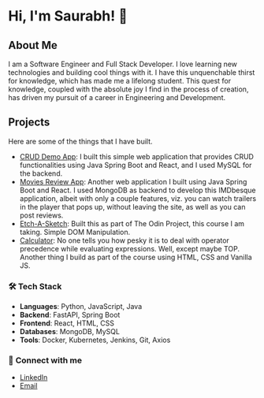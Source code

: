 # Hi, I'm Saurabh! 👋

## About Me
I am a Software Engineer and Full Stack Developer. I love learning new technologies and building cool things with it. I have this unquenchable thirst for knowledge, which has made me a lifelong student. This quest for knowledge, coupled with the absolute joy I find in the process of creation, has driven my pursuit of a career in Engineering and Development. 

## Projects
Here are some of the things that I have built.
- [CRUD Demo App](https://www.github.com/saurxbh/crud-demo): I built this simple web application that provides CRUD functionalities using Java Spring Boot and React, and I used MySQL for the backend.
- [Movies Review App](https://www.github.com/saurxbh/movies-review): Another web application I built using Java Spring Boot and React. I used MongoDB as backend to develop this IMDbesque application, albeit with only a couple features, viz. you can watch trailers in the player that pops up, without leaving the site, as well as you can post reviews.
- [Etch-A-Sketch](https://www.github.com/saurxbh/etch-a-sketch): Built this as part of The Odin Project, this course I am taking. Simple DOM Manipulation.
- [Calculator](https://www.github.com/saurxbh/calculator): No one tells you how pesky it is to deal with operator precedence while evaluating expressions. Well, except maybe TOP. Another thing I build as part of the course using HTML, CSS and Vanilla JS.

### 🛠️ **Tech Stack**  
- **Languages**: Python, JavaScript, Java  
- **Backend**: FastAPI, Spring Boot  
- **Frontend**: React, HTML, CSS  
- **Databases**: MongoDB, MySQL  
- **Tools**: Docker, Kubernetes, Jenkins, Git, Axios

### 💬 **Connect with me**  
- [LinkedIn](https://www.linkedin.com/in/saurabh-kalelkar)  
- [Email](mailto:saurabh@example.com)


